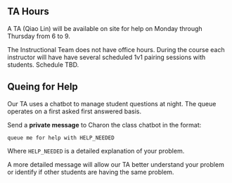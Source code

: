 ## TA Hours

A TA (Qiao Lin) will be available on site for help on Monday through Thursday from 6 to 9.

The Instructional Team does not have office hours. During the course each
instructor will have have several scheduled 1v1 pairing sessions with students.
Schedule TBD.

## Queing for Help

Our TA uses a chatbot to manage student questions at night.  The queue operates on a first asked first answered basis.

Send a **private message** to Charon the class chatbot in the format:

```
queue me for help with HELP_NEEDED
```

Where `HELP_NEEDED` is a detailed explanation of your problem.

A more detailed message will allow our TA better understand your problem or
identify if other students are having the same problem.
